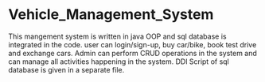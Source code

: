 # Vehicle_Management_System
 This mangement system is written in java OOP and sql database is integrated in the code. user can login/sign-up, buy car/bike, book test drive and exchange cars. Admin can perform CRUD operations in the system and can manage all activities happening in the system. DDl Script of sql database is given in a separate file.
